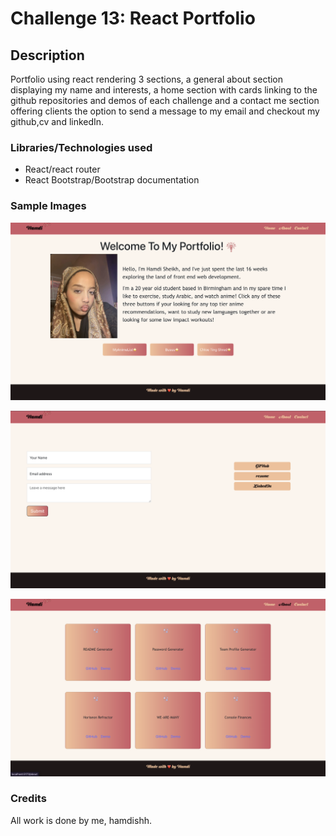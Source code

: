 # Challenge 13: React Portfolio

## Description
Portfolio using react rendering 3 sections, a general about section displaying my name and interests, a home section with cards linking to the github repositories and demos of each challenge and a contact me section offering clients the option to send a message to my email and checkout my github,cv and linkedIn.


### Libraries/Technologies used
- React/react router
- React Bootstrap/Bootstrap documentation


### Sample Images
![alt text](<Screenshot 2024-02-28 at 22.16.21.png>)

![alt text](<Screenshot 2024-02-28 at 22.21.20.png>)

![alt text](<Screenshot 2024-02-28 at 22.15.45.png>)


### Credits
All work is done by me, hamdishh.





